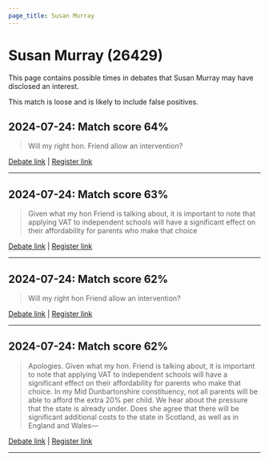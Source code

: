 ```yaml
---
page_title: Susan Murray
---
```


# Susan Murray  (26429)

This page contains possible times in debates that Susan Murray may have disclosed an interest.

This match is loose and is likely to include false positives. 



## 2024-07-24: Match score 64%

>Will my right hon. Friend allow an intervention?

[Debate link](https://www.theyworkforyou.com/debates/?id=2024-07-24d.713.0) | [Register link](https://www.theyworkforyou.com/mp/26429/register)


---



## 2024-07-24: Match score 63%

>Given what my hon Friend is talking about, it is important to note that applying VAT to independent schools will have a significant effect on their affordability for parents who make that choice

[Debate link](https://www.theyworkforyou.com/debates/?id=2024-07-24d.713.2) | [Register link](https://www.theyworkforyou.com/mp/26429/register)


---



## 2024-07-24: Match score 62%

>Will my right hon Friend allow an intervention?

[Debate link](https://www.theyworkforyou.com/debates/?id=2024-07-24d.713.0) | [Register link](https://www.theyworkforyou.com/mp/26429/register)


---



## 2024-07-24: Match score 62%

>Apologies. Given what my hon. Friend is talking about, it is important to note that applying VAT to independent schools will have a significant effect on their affordability for parents who make that choice. In my Mid Dunbartonshire constituency, not all parents will be able to afford the extra 20% per child. We hear about the pressure that the state is already  under. Does she agree that there will be significant additional costs to the state in Scotland, as well as in England and Wales—

[Debate link](https://www.theyworkforyou.com/debates/?id=2024-07-24d.713.2) | [Register link](https://www.theyworkforyou.com/mp/26429/register)


---

